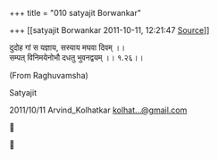 +++
title = "010 satyajit Borwankar"

+++
[[satyajit Borwankar	2011-10-11, 12:21:47 [Source](https://groups.google.com/g/samskrita/c/Gt6RpF_OdiA)]]





दुदोह गां स यज्ञाय, सस्याय मघवा दिवम् ।।  
सम्पत् विनिमयेनोभौ दधतु भुवनद्वयम् ।। १.२६।।



(From Raghuvamsha)

Satyajit  
  

2011/10/11 Arvind_Kolhatkar [kolhat...@gmail.com]()



  





